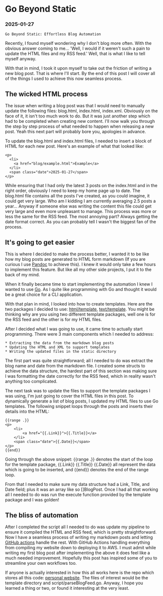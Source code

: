 # Go Beyond Static

### 2025-01-27

```
Go Beyond Static: Effortless Blog Automation
```

Recently, I found myself wondering why I don't blog more often.
With the obvious answer coming to me... 'Well, I would if it weren't such a pain
to update the HTML files and my RSS feed.'
Well, that is what I like to tell myself anyway.

With that in mind, I took it upon myself to take out the friction of writing a
new blog post.
That is where I'll start.
By the end of this post I will cover all of the things I used to achieve this
now seamless process.

## The wicked HTML process

The issue when writing a blog post was that I would need to manually update the
following files: blog.html, index.html, index.xml.
Obviously on the face of it, it isn't too much work to do.
But it was just another step which had to be completed when creating new
content.
I'll now walk you through the step by step process of what needed to happen
when releasing a new post.
Yeah this next part will probably bore you, apologies in advance.

To update the blog.html and index.html files, I needed to insert a block of
HTML for each new post.
Here's an example of what that looked like:

```
<p>
  <li>
    <a href="blog/example.html">Example</a>
  </li>
  <span class="date">2025-01-27</span>
</p>
```

While ensuring that I had only the latest 3 posts on the index.html and in the
right order, obviously I need to keep my home page up to date.
The blog.html file contains all the posts I've created, as you could
imagine, it could get very large.
Who am I kidding I am currently averaging 2.5 posts a year...
Anyway if someone else was writing the content this file could get very large
and even more unpleasant to manage.
This process was more or less the same for the RSS feed.
The most annoying part? Always getting the date format correct.
As you can probably tell I wasn't the biggest fan of the process.

## It's going to get easier

This is where I decided to make the process better, I wanted it to be like how
my blog posts are generated to HTML form markdown (If you are curious I use
[Pandoc](https://pandoc.org/) to achieve this).
I knew it would only take a few hours to implement this feature.
But like all my other side projects, I put it to the back of my mind.

When it finally became time to start implementing the automation I knew I
wanted to use [Go](https://go.dev/).
As I quite like programming with Go and thought it would be a great choice for
a CLI application.

With that plan in mind, I looked into how to create templates.
Here are the two packages I decided to use:
[html/template](https://pkg.go.dev/html/template),
[text/template](https://pkg.go.dev/text/template).
You might be thinking why are you using two different template packages,
well one is for the RSS feed and the other is for my HTML files.

After I decided what I was going to use, it came time to actually start
programming.
There were 3 main components which I needed to address:

```
* Extracting the data from the markdown blog posts
* Updating the HTML and XML to support templates
* Writing the updated files in the static directory
```

The first part was quite straightforward; all I needed to do was extract
the blog name and date from the markdown file.
I created some structs to achieve the data structure, the hardest part of this
section was making sure I was formatting the date correctly for the RSS feed,
which in reality wasn't anything too complicated.

The next task was to update the files to support the template packages I was
using, I'm just going to cover the HTML files in this post.
To dynamically generate a list of blog posts, I updated my HTML files to use Go
templates.
The following snippet loops through the posts and inserts their details into
the HTML:

```
{{range .}}
<p>
    <li>
        <a href="{{.Link}}">{{.Title}}</a>
    </li>
    <span class="date">{{.Date}}</span>
</p>
{{end}}
```

Going through the above snippet:
{{range .}} denotes the start of the loop for the template package,
{{.Link}} {{.Title}} {{.Date}} all represent the data which is going to be
inserted,
and {{end}} denotes the end of the range loop.

From that I needed to make sure my data structure had a Link, Title, and Date
field; plus it was an array like so []BlogPost.
Once I had all that working all I needed to do was run the execute function
provided by the template package and I was golden!

## The bliss of automation

After I completed the script all I needed to do was update my pipeline to
ensure it compiled the HTML and RSS feed, which is pretty straightforward.
Now I have a seamless process of writing my markdown posts and letting
[GitHub actions](https://github.com/features/actions)
handle the rest.
With GitHub Actions handling everything from compiling my website down to
deploying it to AWS.
I must admit while writing my first blog post after implementing the above
it does feel like a much needed improvement.
Hopefully this post has inspired some of you to streamline your own
workflows too.

If anyone is actually interested in how this all works here is the repo which
stores all this code:
[personal website](https://github.com/nathanberry97/personalWebsite). The files
of interest would be the template directory and script/parseBlogFeed.go.
Anyway, I hope you learned a thing or two, or found it interesting at the very
least.
